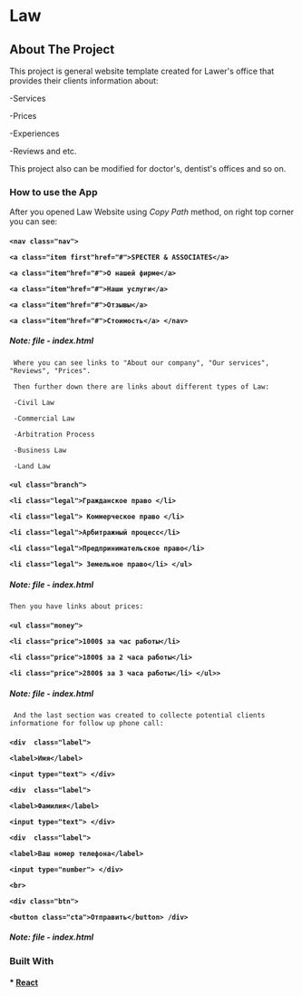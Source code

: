 <!-- NAME OF THE PROJECT -->
# Law

<!-- ABOUT THE PROJECT -->
 ## About The Project
 This project is general website template created for Lawer's office that provides their clients information about:
 
 -Services
 
 -Prices
 
 -Experiences
 
 -Reviews and etc.

 This project also can be modified for doctor's, dentist's offices and so on.

 ### How to use the App

 After you opened Law Website using *Copy Path* method, on right top corner you can see:
   ####
   **```
        <nav class="nav">
       ```**
       
   **```
        <a class="item first"href="#">SPECTER & ASSOCIATES</a>
       ```**

   **```
        <a class="item"href="#">О нашей фирме</a>
        ```** 

   **```
        <a class="item"href="#">Наши услуги</a>
        ```** 

   **```
        <a class="item"href="#">Отзывы</a>
        ```** 

   **```
        <a class="item"href="#">Стоимость</a>
        </nav>  
    ```**
   ##### **Note: file - index.html**

     Where you can see links to "About our company", "Our services", "Reviews", "Prices".

     Then further down there are links about different types of Law:
     
     -Civil Law
     
     -Commercial Law
     
     -Arbitration Process
     
     -Business Law
     
     -Land Law 
     
   ####
   **```
      <ul class="branch">
      ```**

   **```
      <li class="legal">Гражданское право </li>
    ```**

   **```
      <li class="legal"> Коммерческое право </li>
      ```**

   **```
      <li class="legal">Арбитражный процесc</li>
      ```**

   **```
      <li class="legal">Предпринимательское право</li>
      ```**

   **```
      <li class="legal"> Земельное право</li>
      </ul>
      ```**
   ##### **Note: file - index.html**

    Then you have links about prices:
   ####
   **```
        <ul class="money">
        ```**

   **```
        <li class="price">1000$ за час работы</li>
        ```**

   **```
        <li class="price">1800$ за 2 часа работы</li>
        ```**
        
   **```
        <li class="price">2800$ за 3 часа работы</li>
        </ul>>
      ```**
      
   ##### **Note: file - index.html**

     And the last section was created to collecte potential clients informatione for follow up phone call:
     
   ####
   **```
        <div  class="label">
         ```**

   **```
      <label>Имя</label>
      ```**

   **```
      <input type="text">
      </div>
      ```**

  **```
       <div  class="label">
       ```**

   **```
       <label>Фамилия</label>
       ```**

   **```
       <input type="text">
       </div>
       ```**

   **```
       <div  class="label">
       ```**

   **```
       <label>Ваш номер телефона</label>
       ```**

   **```
       <input type="number">
       </div>
       ```**

   **```
       <br>
        ```**

   **```
        <div class="btn">
        ```**
        
   **```
        <button class="cta">Отправить</button>
        /div>
        ```**
        
   ##### **Note: file - index.html**

   ### Built With

   ####       * [React](https://react.dev/)
